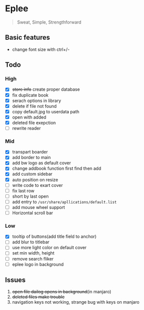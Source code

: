 # Eplee
>Sweat, Simple, Strengthforward

## Basic features
- change font size with ctrl+/-

## Todo

### High

- [x] ~~store info~~ create proper database
- [x] fix duplicate book
- [x] serach options in library
- [x] delete if file not found
- [x] copy default.jpg to userdata path
- [x] open with added
- [x] deleted file exepction
- [ ] rewrite reader

### Mid
- [x] transpart boarder
- [x] add border to main
- [x] add bw logo as default cover
- [x] change addbook function first find then add 
- [x] add custom sidebar
- [x] auto position on resize
- [ ] write code to exart cover
- [ ] fix last row
- [ ] short by last open
- [ ] add entry to `/usr/share/apllications/default.list`
- [ ] add mouse wheel support
- [ ] Horizontal scroll bar

### Low
- [x] tooltip of buttons(add title field to anchor)
- [ ] add blur to titlebar
- [ ] use more light color on default cover
- [ ] set min width, height
- [ ] remove search fliker
- [ ] eplee logo in background 

## Issues
1. ~~open file dailog opens in background~~(in manjaro)
2. ~~deleted files make trouble~~
3. navigation keys not working, strange bug with keys on manjaro 
